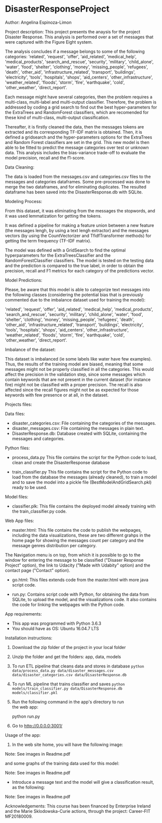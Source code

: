 # DisasterResponseProject

Author: Angelina Espinoza-Limon

Project description:
This project presents the anaysis for the project Disaster Response. This analysis is performed over a set of messages that were captured with the Figure Eight system. 

The analysis concludes if a message belongs to some of the following categories: 'related', 'request', 'offer', 'aid_related', 'medical_help', 'medical_products', 'search_and_rescue', 'security', 'military', 'child_alone', 'water', 'food', 'shelter', 'clothing', 'money', 'missing_people', 'refugees', 'death', 'other_aid', 'infrastructure_related', 'transport', 'buildings', 'electricity', 'tools', 'hospitals', 'shops', 'aid_centers', 'other_infrastructure', 'weather_related', 'floods', 'storm', 'fire', 'earthquake', 'cold', 'other_weather', 'direct_report'.

Each message might have several categories, then the problem requires a multi-class, multi-label and multi-output classifier. Therefore, the problem is addressed by coding a grid search to find out the best hyper-parameters for the ExtraTrees and RandomForest  classifiers, which are recomended for these kind of multi-class, multi-output classification.

Thereafter, it is firstly cleaned the data, then the messages tokens are extracted and its corresponding TF-IDF matrix is obtained. Then, it is defined a gridsearch and the hyper-parameters options for the ExtraTrees and Random Forest classifiers are set in the grid. This new model is then able to be fitted to predict the message categories over test or unknown data. This analysis includes the bias-variance trade-off to evaluate the model precision, recall and the f1-score. 

Data Cleaning:

The data is loaded from the messages.csv and categories.csv files to the messages and categories dataframes. Some pre-processed was done to merge the two dataframes, and for eliminating duplicates. The resulted dataframe has been saved into the DisasterResponse.db with SQLite.


Modeling Process:

From this dataset, it was eliminating from the messages the stopwords, and it was used lemmatization for getting the tokens. 

It was defined a pipeline for making a feature union between a new feature (the messages lengh, by using a text lengh extractor) and the messages vectors (by using the CountVectorizer and TfidfTransformer methods) for getting the term frequency (TF-IDF matrix).

The model was defined with a GridSearch to find the optimal hyperparameters for the ExtraTreesClassifier and the RandomForestClassifier classifiers. The model is tested on the testing data and the prediction is compared to the true label, in order to obtain the precision, recall and F1 metrics for each category of the predictions vector.

Model Predictions:

Please, be aware that this model is able to categorize text messages into the following classes (considering the potential bias that is previously commented due to the imbalance dataset used for training the model):

'related', 'request', 'offer', 'aid_related', 'medical_help', 'medical_products', 'search_and_rescue', 'security', 'military', 'child_alone', 'water', 'food', 'shelter', 'clothing', 'money', 'missing_people', 'refugees', 'death', 'other_aid', 'infrastructure_related', 'transport', 'buildings', 'electricity', 'tools', 'hospitals', 'shops', 'aid_centers', 'other_infrastructure', 'weather_related', 'floods', 'storm', 'fire', 'earthquake', 'cold', 'other_weather', 'direct_report'.


Imbalance of the dataset:

This dataset is imbalanced (ie some labels like water have few examples). Thus, the results of the training model are biased, meaning that some messages might not be properly classified in all the categories. This would affect the precision in the validation step, since some messages which contain keywords that are not present in the current dataset (for instance fire) might not be classified with a proper precision. The recall is also affected since the recall figures might not be as expected for those keywords with few presence or at all, in the dataset.

Projects files:

Data files: 

  - disaster_categories.csv: File containing the categories of the messages.
  - disaster_messages.csv: File containing the messages in plain text.
  - DisasterResponse.db: Database created with SQLite, containing the messages and categories.

Python files:

  - process_data.py
	This file contains the script for the Python code to load, clean and create the DisasterResponse database

  - train_classifier.py
     This file contains the script for the Python code to load from the database the messages (already cleaned), to train a model and to save the model into a pickle file (BestModelAndGridSearch.pkl) ready to be used.

Model files:

  - classifier.plk: This file contains the deployed model already training with the train_classifier.py code.

Web App files:

  - master.html: This file contains the code to publish the webpages, including the data visualizations, these are two different grahps in the home page for showing the messages count per category and the message genres distribution per category. 

The Navigation menu is on top, from which it is possible to go to the window for entering the message to be classified ("Disaser Response Project" option), the link to Udacity ("Made with Udabity" option) and the contact page ("Contact" option).

  - go.html: This files extends code from the master.html with more java script code.

  - run.py: Contains script code with Python, for obtaining the  data from SQLite, to upload the model, and the visualizations code. It also contains the code for linking the webpages with the Python code.

App requirements:
- This app was programmed with Python 3.6.3
- You should have as OS: Ubuntu 16.04.7 LTS

Installation instructions:
1. Download the zip folder of the project in your local folder
2. Unzip the folder and get the folders: app, data, models
3. To run ETL pipeline that cleans data and stores in database
        `python data/process_data.py data/disaster_messages.csv data/disaster_categories.csv data/DisasterResponse.db`
4. To run ML pipeline that trains classifier and saves
        `python models/train_classifier.py data/DisasterResponse.db models/classifier.pkl`
5. Run the following command in the app's directory to run  
    the web app:

    python run.py

6. Go to http://0.0.0.0:3001/
   

Usage of the app:
1. In the web site home, you will have the following image:

Note: See images in Readme.pdf
 
and some graphs of the training data used for this model:

Note: See images in Readme.pdf

- Introduce a message text and the model will give a classification result, as the following:

Note: See images in Readme.pdf


Acknowledgements:
This course has been financed by Enterprise Ireland and the Marie Sklodowska-Curie actions, through the project: Career-FIT MF20180009.







